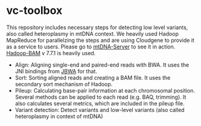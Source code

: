 # vc-toolbox

This repository includes necessary steps for detecting low level variants, also called heteroplasmy in mtDNA context. We heavily used Hadoop MapReduce for parallelzing the steps and are using Cloudgene to provide it as a service to users. Please go to [mtDNA-Server](https://mtdna-server.uibk.ac.at) to see it in action. [Hadoop-BAM](https://github.com/HadoopGenomics/Hadoop-BAM) v 7.7.1 is heavily used.

* Align: Aligning single-end and paired-end reads with BWA. It uses the JNI bindings from [JBWA](https://github.com/lindenb/jbwa) for that. 
* Sort: Sorting aligned reads and creating a BAM file. It uses the secondary sort mechanism of Hadoop. 
* Pileup: Calculating base-pair information at each chromosomal position. Several methods can be applied to each read (e.g. BAQ, trimming). It also calculates several metrics, which are included in the pileup file.
* Variant detection: Detect variants and low-level variants (also called heteroplasmy in context of mtDNA)


